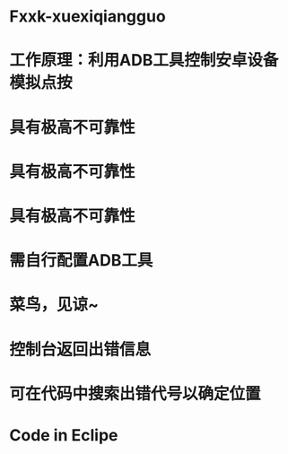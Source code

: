# Fxxk-xuexiqiangguo
# 工作原理：利用ADB工具控制安卓设备模拟点按
# 具有极高不可靠性
# 具有极高不可靠性
# 具有极高不可靠性
# 需自行配置ADB工具
# 菜鸟，见谅~
#
# 控制台返回出错信息
# 可在代码中搜索出错代号以确定位置
# Code in Eclipe
